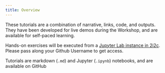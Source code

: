 ```yaml
---
title: Overview
---
```


These tutorials are a combination of narrative, links, code, and outputs. They have been developed for live demos during the Workshop, and are available for self-paced learning.  

Hands-on exercises will be executed from a [Jupyter Lab instance in 2i2c](https://openscapes.2i2c.cloud/hub/user-redirect/git-pull?repo=https%3A%2F%2Fgithub.com%2FNASA-Openscapes%2F2022-ECOSTRESS-Cloud-Workshop&urlpath=lab%2Ftree%2F2022-ECOSTRESS-Cloud-Workshop%2FREADME.md&branch=main). Please pass along your Github Username to get access.  

Tutorials are markdown (`.md`) and Jupyter (`.ipynb`) notebooks, and are available on GitHub  

